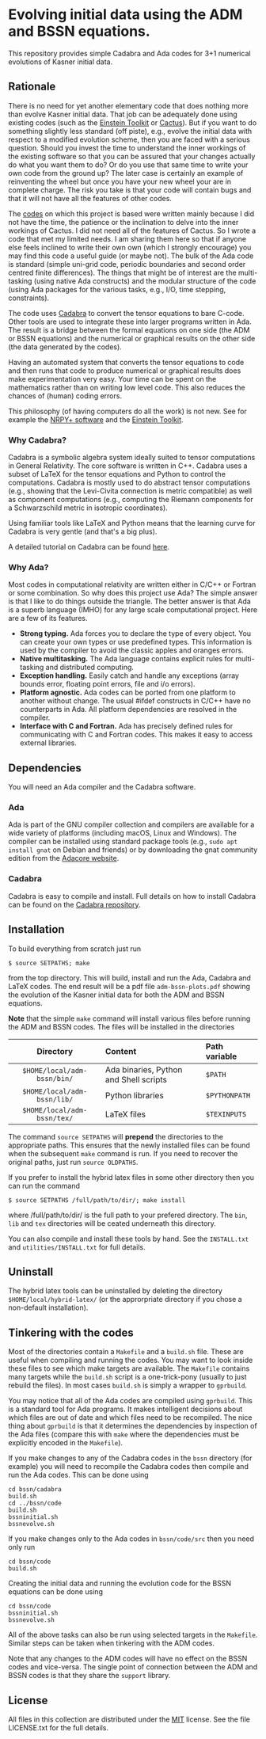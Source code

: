 # Evolving initial data using the ADM and BSSN equations.

This repository provides simple Cadabra and Ada codes for 3+1 numerical evolutions of Kasner initial data.

## Rationale

There is no need for yet another elementary code that does nothing more than evolve Kasner initial data. That job can be adequately done using existing codes (such as the [Einstein Toolkit][1] or [Cactus][2]). But if you want to do something slightly less standard (off piste), e.g., evolve the initial data with respect to a modified evolution scheme, then you are faced with a serious question. Should you invest the time to understand the inner workings of the existing software so that you can be assured that your changes actually do what you want them to do? Or do you use that same time to write your own code from the ground up? The later case is certainly an example of reinventing the wheel but once you have your new wheel your are in complete charge. The risk you take is that your code will contain bugs and that it will not have all the features of other codes.

The [codes][3] on which this project is based were written mainly because I did not have the time, the patience or the inclination to delve into the inner workings of Cactus. I did not need all of the features of Cactus. So I wrote a code that met my limited needs. I am sharing them here so that if anyone else feels inclined to write their own own (which I strongly encourage) you may find this code a useful guide (or maybe not). The bulk of the Ada code is standard (simple uni-grid code, periodic boundaries and second order centred finite differences). The things that might be of interest are the multi-tasking (using native Ada constructs) and the modular structure of the code (using Ada packages for the various tasks, e.g., I/O, time stepping, constraints).

The code uses [Cadabra][4] to convert the tensor equations to bare C-code. Other tools are used to integrate these into larger programs written in Ada. The result is a bridge between the formal equations on one side (the ADM or BSSN equations) and the numerical or graphical results on the other side (the data generated by the codes).

Having an automated system that converts the tensor equations to code and then runs that code to produce numerical or graphical results does make experimentation very easy. Your time can be spent on the mathematics rather than on writing low level code. This also reduces the chances of (human) coding errors.

This philosophy (of having computers do all the work) is not new. See for example the [NRPY+ software][5] and the [Einstein Toolkit][1].

### Why Cadabra?

Cadabra is a symbolic algebra system ideally suited to tensor computations in General Relativity. The core software is written in C++. Cadabra uses a subset of LaTeX for the tensor equations and Python to control the computations. Cadabra is mostly used to do abstract tensor computations (e.g., showing that the Levi-Civita connection is metric compatible) as well as component computations (e.g., computing the Riemann components for a Schwarzschild metric in isotropic coordinates).

Using familiar tools like LaTeX and Python means that the learning curve for Cadabra is very gentle (and that's a big plus).

A detailed tutorial on Cadabra can be found [here][6].

### Why Ada?

Most codes in computational relativity are written either in C/C++ or Fortran or some combination. So why does this project use Ada? The simple answer is that I like to do things outside the triangle. The better answer is that Ada is a superb language (IMHO) for any large scale computational project. Here are a few of its features.

* __Strong typing.__
Ada forces you to declare the type of every object. You can create your own types or use predefined types. This information is used by the compiler to avoid the classic apples and oranges errors.
* __Native multitasking.__
The Ada language contains explicit rules for multi-tasking and distributed computing.
* __Exception handling.__
Easily catch and handle any exceptions (array bounds error, floating point errors, file and i/o errors).
* __Platform agnostic.__
Ada codes can be ported from one platform to another without change. The usual #ifdef constructs in C/C++ have no counterparts in Ada. All platform dependencies are resolved in the compiler.
* __Interface with C and Fortran.__
Ada has precisely defined rules for communicating with C and Fortran codes. This makes it easy to access external libraries.


## Dependencies

You will need an Ada compiler and the Cadabra software.

### Ada

Ada is part of the GNU compiler collection and compilers are available for a wide variety of platforms (including macOS, Linux and Windows). The compiler can be installed using standard package tools (e.g., `sudo apt install gnat` on Debian and friends) or by downloading the gnat community edition from the [Adacore website][7].

### Cadabra

Cadabra is easy to compile and install. Full details on how to install Cadabra can be found on the [Cadabra repository][8].

## Installation

To build everything from scratch just run

    $ source SETPATHS; make

from the top directory. This will build, install and run the Ada, Cadabra and LaTeX codes. The end result will be a pdf file `adm-bssn-plots.pdf` showing the evolution of the Kasner initial data for both the ADM and BSSN equations.

__Note__ that the simple `make` command will install various files before running the ADM and BSSN codes. The files will be installed in the directories

|  Directory  | Content | Path variable |
|:------------:|:--------|:-------------|
| `$HOME/local/adm-bssn/bin/` | Ada binaries, Python and Shell scripts | `$PATH` |
| `$HOME/local/adm-bssn/lib/` | Python libraries | `$PYTHONPATH` |
| `$HOME/local/adm-bssn/tex/` | LaTeX files | `$TEXINPUTS` |

The command `source SETPATHS` will __prepend__ the directories to the appropriate paths. This ensures that the newly installed files can be found when the subsequent `make` command is run. If you need to recover the original paths, just run `source OLDPATHS`.

If you prefer to install the hybrid latex files in some other directory then you can run the command

    $ source SETPATHS /full/path/to/dir/; make install

where /full/path/to/dir/ is the full path to your prefered directory. The `bin`, `lib` and `tex` directories will be ceated underneath this directory.

You can also compile and install these tools by hand. See the `INSTALL.txt` and `utilities/INSTALL.txt` for full details.

## Uninstall

The hybrid latex tools can be uninstalled by deleting the directory `$HOME/local/hybrid-latex/` (or the approrpriate directory if you chose a non-default installation).

## Tinkering with the codes

Most of the directories contain a `Makefile` and a `build.sh` file. These are useful when compiling and running the codes. You may want to look inside these files to see which make targets are available. The `Makefile` contains many targets while the `build.sh` script is a one-trick-pony (usually to just rebuild the files). In most cases `build.sh` is simply a wrapper to `gprbuild`.

You may notice that all of the Ada codes are compiled using `gprbuild`. This is a standard tool for Ada programs. It makes intelligent decisions about which files are out of date and which files need to be recompiled. The nice thing about `gprbuild` is that it determines the dependencies by inspection of the Ada files (compare this with `make` where the dependencies must be explicitly encoded in the `Makefile`).

If you make changes to any of the Cadabra codes in the `bssn` directory (for example) you will need to recompile the Cadabra codes then compile and run the Ada codes. This can be done using

```
cd bssn/cadabra
build.sh
cd ../bssn/code
build.sh
bssninitial.sh
bssnevolve.sh
```

If you make changes only to the Ada codes in `bssn/code/src` then you need only run

```
cd bssn/code
build.sh
```

Creating the initial data and running the evolution code for the BSSN equations can be done using

```
cd bssn/code
bssninitial.sh
bssnevolve.sh
```

All of the above tasks can also be run using selected targets in the `Makefile`. Similar steps can be taken when tinkering with the ADM codes.

Note that any changes to the ADM codes will have no effect on the BSSN codes and vice-versa. The single point of connection between the ADM and BSSN codes is that they share the `support` library.

## License

All files in this collection are distributed under the [MIT][9] license. See the file LICENSE.txt for the full details.

[1]: http://einsteintoolkit.org
[2]: https://cactuscode.org
[3]: https://journals.aps.org/prd/abstract/10.1103/PhysRevD.96.024037
[4]: https://cadabra.science
[5]: http://astro.phys.wvu.edu/bhathome/nrpy.html
[6]: https://github.com/leo-brewin/cadabra-tutorial
[7]: https://www.adacore.com/download/more/
[8]: https://github.com/kpeeters/cadabra2
[9]: https://opensource.org/licenses/MIT
